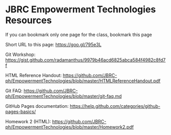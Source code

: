 # JBRC Empowerment Technologies Resources

If you can bookmark only one page for the class, bookmark this page

Short URL to this page: https://goo.gl/795e3L

Git Workshop: 
https://gist.github.com/radamanthus/9979b46acd6825abca584f4982c8fd7f

HTML Reference Handout:
https://github.com/JBRC-ph/EmpowermentTechnologies/blob/master/HTMLReferenceHandout.pdf

Git FAQ:
https://github.com/JBRC-ph/EmpowermentTechnologies/blob/master/git-faq.md

GitHub Pages documentation:
https://help.github.com/categories/github-pages-basics/

Homework 2 (HTML):
https://github.com/JBRC-ph/EmpowermentTechnologies/blob/master/Homework2.pdf
